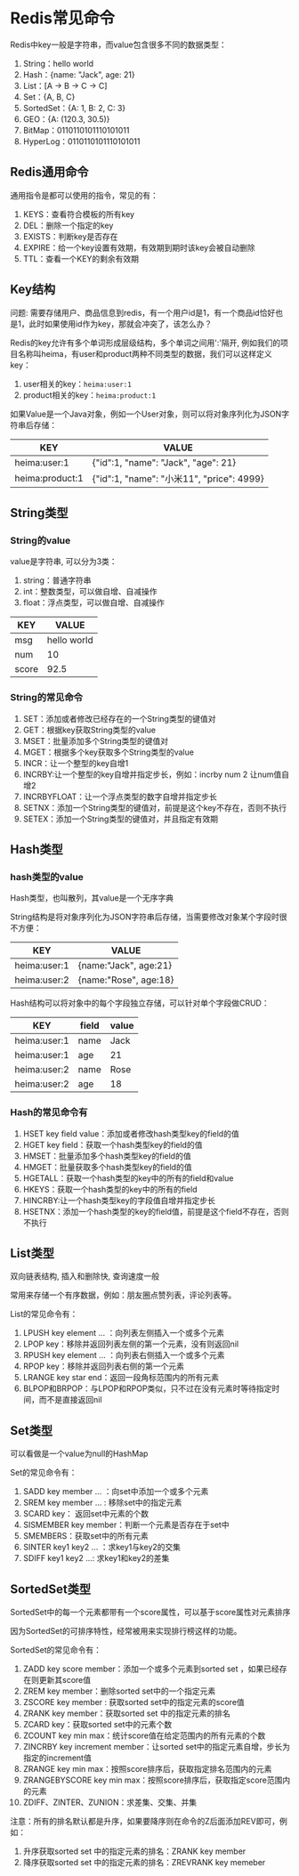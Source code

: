 # Redis常见命令

Redis中key一般是字符串，而value包含很多不同的数据类型：

1. String：hello world
2. Hash：{name: "Jack", age: 21}
3. List：[A -> B -> C -> C]
4. Set：{A, B, C}
5. SortedSet：{A: 1, B: 2, C: 3}
6. GEO：{A: (120.3, 30.5)}
7. BitMap：0110110101110101011
8. HyperLog：0110110101110101011


## Redis通用命令

通用指令是都可以使用的指令，常见的有：

1. KEYS：查看符合模板的所有key
2. DEL：删除一个指定的key
3. EXISTS：判断key是否存在
4. EXPIRE：给一个key设置有效期，有效期到期时该key会被自动删除
5. TTL：查看一个KEY的剩余有效期


## Key结构

问题: 需要存储用户、商品信息到redis，有一个用户id是1，有一个商品id恰好也是1，此时如果使用id作为key，那就会冲突了，该怎么办？

Redis的key允许有多个单词形成层级结构，多个单词之间用':'隔开, 例如我们的项目名称叫heima，有user和product两种不同类型的数据，我们可以这样定义key：

1. user相关的key：`heima:user:1`
2. product相关的key：`heima:product:1`


如果Value是一个Java对象，例如一个User对象，则可以将对象序列化为JSON字符串后存储：

| **KEY**         | **VALUE**                                  |
| --------------- | ------------------------------------------ |
| heima:user:1    | {"id":1,  "name": "Jack", "age": 21}       |
| heima:product:1 | {"id":1,  "name": "小米11", "price": 4999} |


## String类型

### String的value

value是字符串, 可以分为3类：

1. string：普通字符串
2. int：整数类型，可以做自增、自减操作
3. float：浮点类型，可以做自增、自减操作

| KEY   | VALUE       |
|-------|-------------|
| msg   | hello world |
| num   | 10          |
| score | 92.5        |



### String的常见命令

1. SET：添加或者修改已经存在的一个String类型的键值对
2. GET：根据key获取String类型的value
3. MSET：批量添加多个String类型的键值对
4. MGET：根据多个key获取多个String类型的value
5. INCR：让一个整型的key自增1
6. INCRBY:让一个整型的key自增并指定步长，例如：incrby num 2 让num值自增2
7. INCRBYFLOAT：让一个浮点类型的数字自增并指定步长
8. SETNX：添加一个String类型的键值对，前提是这个key不存在，否则不执行
9. SETEX：添加一个String类型的键值对，并且指定有效期


## Hash类型


### hash类型的value


Hash类型，也叫散列，其value是一个无序字典

String结构是将对象序列化为JSON字符串后存储，当需要修改对象某个字段时很不方便：

| KEY           | VALUE                  |
|---------------|------------------------|
| heima:user:1  | {name:"Jack", age:21}  |
| heima:user:2  | {name:"Rose", age:18}  |

Hash结构可以将对象中的每个字段独立存储，可以针对单个字段做CRUD：

| KEY           | field | value |
|---------------|-------|-------|
| heima:user:1  | name  | Jack  |
| heima:user:1  | age   | 21    |
| heima:user:2  | name  | Rose  |
| heima:user:2  | age   | 18    |



### Hash的常见命令有

1. HSET key field value：添加或者修改hash类型key的field的值
2. HGET key field：获取一个hash类型key的field的值
3. HMSET：批量添加多个hash类型key的field的值
4. HMGET：批量获取多个hash类型key的field的值
5. HGETALL：获取一个hash类型的key中的所有的field和value
6. HKEYS：获取一个hash类型的key中的所有的field
7. HINCRBY:让一个hash类型key的字段值自增并指定步长
8. HSETNX：添加一个hash类型的key的field值，前提是这个field不存在，否则不执行


## List类型

双向链表结构, 插入和删除快, 查询速度一般

常用来存储一个有序数据，例如：朋友圈点赞列表，评论列表等。


List的常见命令有：

1. LPUSH key element ... ：向列表左侧插入一个或多个元素
2. LPOP key：移除并返回列表左侧的第一个元素，没有则返回nil
3. RPUSH key element ... ：向列表右侧插入一个或多个元素
4. RPOP key：移除并返回列表右侧的第一个元素
5. LRANGE key star end：返回一段角标范围内的所有元素
6. BLPOP和BRPOP：与LPOP和RPOP类似，只不过在没有元素时等待指定时间，而不是直接返回nil


## Set类型

可以看做是一个value为null的HashMap

Set的常见命令有：

1. SADD key member ... ：向set中添加一个或多个元素
2. SREM key member ... : 移除set中的指定元素
3. SCARD key： 返回set中元素的个数
4. SISMEMBER key member：判断一个元素是否存在于set中
5. SMEMBERS：获取set中的所有元素
6. SINTER key1 key2 ... ：求key1与key2的交集
7. SDIFF key1 key2 ...: 求key1和key2的差集


## SortedSet类型

SortedSet中的每一个元素都带有一个score属性，可以基于score属性对元素排序

因为SortedSet的可排序特性，经常被用来实现排行榜这样的功能。

SortedSet的常见命令有：

1. ZADD key score member：添加一个或多个元素到sorted set ，如果已经存在则更新其score值
2. ZREM key member：删除sorted set中的一个指定元素
3. ZSCORE key member : 获取sorted set中的指定元素的score值
4. ZRANK key member：获取sorted set 中的指定元素的排名
5. ZCARD key：获取sorted set中的元素个数
6. ZCOUNT key min max：统计score值在给定范围内的所有元素的个数
7. ZINCRBY key increment member：让sorted set中的指定元素自增，步长为指定的increment值
8. ZRANGE key min max：按照score排序后，获取指定排名范围内的元素
9. ZRANGEBYSCORE key min max：按照score排序后，获取指定score范围内的元素
10. ZDIFF、ZINTER、ZUNION：求差集、交集、并集


注意：所有的排名默认都是升序，如果要降序则在命令的Z后面添加REV即可，例如：

1. 升序获取sorted set 中的指定元素的排名：ZRANK key member
2. 降序获取sorted set 中的指定元素的排名：ZREVRANK key memeber










